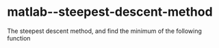 # matlab--steepest-descent-method
The steepest descent method, and find the minimum of the following function
